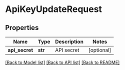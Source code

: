 # ApiKeyUpdateRequest

## Properties
Name | Type | Description | Notes
------------ | ------------- | ------------- | -------------
**api_secret** | **str** | API secret | [optional] 

[[Back to Model list]](../README.md#documentation-for-models) [[Back to API list]](../README.md#documentation-for-api-endpoints) [[Back to README]](../README.md)


